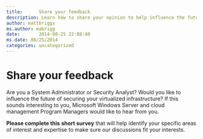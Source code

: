 ```yaml
---
title:      Share your feedback
description: Learn how to share your opinion to help influence the future of secure virtual infrastructure.
author: mattbriggs
ms.author: mabrigg
date:       2014-08-25 22:08:40
ms.date: 08/25/2014
categories: uncategorized
---
```

# Share your feedback

Are you a System Administrator or Security Analyst? Would you like to influence the future of securing your virtualized infrastructure? If this sounds interesting to you, Microsoft Windows Server and cloud management Program Managers would like to hear from you. 

**Please complete this** **short survey** that will help identify your specific areas of interest and expertise to make sure our discussions fit your interests.
